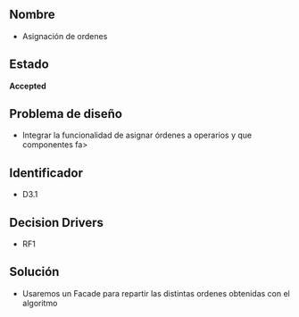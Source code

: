 
## Nombre
* Asignación de ordenes

## Estado
**Accepted**

## Problema de diseño 

* Integrar la funcionalidad de asignar órdenes a operarios y que componentes fa>

## Identificador 

* D3.1

## Decision Drivers
* RF1

## Solución 
* Usaremos un Facade para repartir las distintas ordenes obtenidas con el algoritmo

